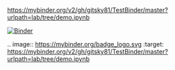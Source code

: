 https://mybinder.org/v2/gh/gitsky81/TestBinder/master?urlpath=lab/tree/demo.ipynb

[![Binder](https://mybinder.org/badge_logo.svg)](https://mybinder.org/v2/gh/gitsky81/TestBinder/master?urlpath=lab/tree/demo.ipynb)

.. image:: https://mybinder.org/badge_logo.svg
 :target: https://mybinder.org/v2/gh/gitsky81/TestBinder/master?urlpath=lab/tree/demo.ipynb
